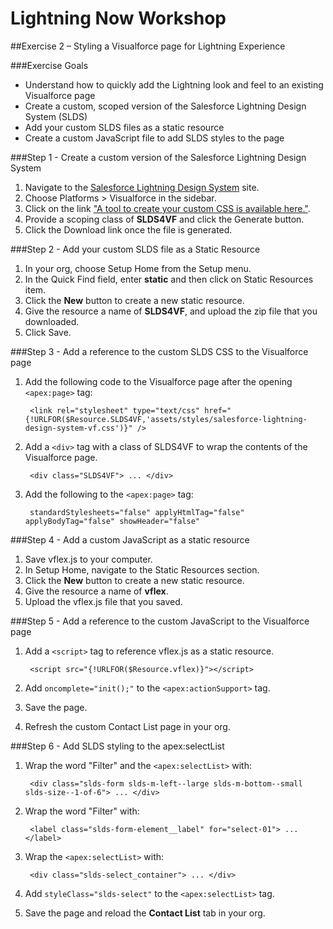 # Lightning Now Workshop

##Exercise 2 – Styling a Visualforce page for Lightning Experience

###Exercise Goals

* Understand how to quickly add the Lightning look and feel to an existing Visualforce page
* Create a custom, scoped version of the Salesforce Lightning Design System (SLDS)
* Add your custom SLDS files as a static resource
* Create a custom JavaScript file to add SLDS styles to the page

###Step 1 - Create a custom version of the Salesforce Lightning Design System
1. Navigate to the [Salesforce Lightning Design System](http://getslds.com) site.
2. Choose Platforms > Visualforce in the sidebar.
3. Click on the link ["A tool to create your custom CSS is available here."](https://tools.lightningdesignsystem.com/css-customizer).
4. Provide a scoping class of **SLDS4VF** and click the Generate button.
5. Click the Download link once the file is generated.

###Step 2 - Add your custom SLDS file as a Static Resource
1. In your org, choose Setup Home from the Setup menu.
2. In the Quick Find field, enter **static** and then click on Static Resources item.
3. Click the **New** button to create a new static resource.
4. Give the resource a name of **SLDS4VF**, and upload the zip file that you downloaded. 
5. Click Save.

###Step 3 - Add a reference to the custom SLDS CSS to the Visualforce page
1. Add the following code to the Visualforce page after the opening `<apex:page>` tag:

		<link rel="stylesheet" type="text/css" href="{!URLFOR($Resource.SLDS4VF,'assets/styles/salesforce-lightning-design-system-vf.css')}" />
		
2. Add a `<div>` tag with a class of SLDS4VF to wrap the contents of the Visualforce page.

		<div class="SLDS4VF"> ... </div>
		
3. Add the following to the `<apex:page>` tag:

		standardStylesheets="false" applyHtmlTag="false" applyBodyTag="false" showHeader="false"

###Step 4 - Add a custom JavaScript as a static resource
1. Save vflex.js to your computer.
2. In Setup Home, navigate to the Static Resources section.
3. Click the **New** button to create a new static resource.
4. Give the resource a name of **vflex**.
5. Upload the vflex.js file that you saved.

###Step 5 - Add a reference to the custom JavaScript to the Visualforce page
1. Add a `<script>` tag to reference vflex.js as a static resource.
		
		<script src="{!URLFOR($Resource.vflex)}"></script>

2. Add `oncomplete="init();"` to the `<apex:actionSupport>` tag.
3. Save the page.
4. Refresh the custom Contact List page in your org.

###Step 6 - Add SLDS styling to the apex:selectList
1. Wrap the word "Filter" and the `<apex:selectList>` with:

		<div class="slds-form slds-m-left--large slds-m-bottom--small slds-size--1-of-6"> ... </div>
		
2. Wrap the word "Filter" with:

		<label class="slds-form-element__label" for="select-01"> ... </label>
		
3. Wrap the `<apex:selectList>` with:

		<div class="slds-select_container"> ... </div>
		
4. Add `styleClass="slds-select"` to the `<apex:selectList>` tag.
5. Save the page and reload the **Contact List** tab in your org.
		
